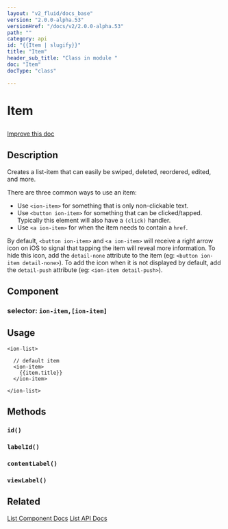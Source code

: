 ```yaml
---
layout: "v2_fluid/docs_base"
version: "2.0.0-alpha.53"
versionHref: "/docs/v2/2.0.0-alpha.53"
path: ""
category: api
id: "{{Item | slugify}}"
title: "Item"
header_sub_title: "Class in module "
doc: "Item"
docType: "class"

---
```










<h1 class="api-title">


Item






</h1>

<a class="improve-v2-docs" href='http://github.com/driftyco/ionic/edit/2.0/ionic/components/item/item.ts#L6'>
Improve this doc
</a>






<!-- description -->
<h2>Description</h2>

<p>Creates a list-item that can easily be swiped, deleted, reordered, edited, and more.</p>
<p>There are three common ways to use an item:</p>
<ul>
<li>Use <code>&lt;ion-item&gt;</code> for something that is only non-clickable text.</li>
<li>Use <code>&lt;button ion-item&gt;</code> for something that can be clicked/tapped. Typically this element will also have a <code>(click)</code> handler.</li>
<li>Use <code>&lt;a ion-item&gt;</code> for when the item needs to contain a <code>href</code>.</li>
</ul>
<p>By default, <code>&lt;button ion-item&gt;</code> and <code>&lt;a ion-item&gt;</code> will receive a right arrow icon on iOS to signal that tapping the item will reveal more information.
To hide this icon, add the <code>detail-none</code> attribute to the item (eg: <code>&lt;button ion-item detail-none&gt;</code>). To add the icon when it is not displayed by default,
add the <code>detail-push</code> attribute (eg: <code>&lt;ion-item detail-push&gt;</code>).</p>


<h2>Component</h2>
<h3>selector: <code>ion-item,[ion-item]</code></h3>
<!-- @usage tag -->

<h2>Usage</h2>

<pre><code class="lang-html">&lt;ion-list&gt;

  // default item
  &lt;ion-item&gt;
    {{item.title}}
  &lt;/ion-item&gt;

&lt;/ion-list&gt;
</code></pre>




<!-- @property tags -->


<!-- methods on the class -->

<h2>Methods</h2>

<div id="id"></div>

<h3>
<code>id()</code>
  

</h3>












<div id="labelId"></div>

<h3>
<code>labelId()</code>
  

</h3>












<div id="contentLabel"></div>

<h3>
<code>contentLabel()</code>
  

</h3>












<div id="viewLabel"></div>

<h3>
<code>viewLabel()</code>
  

</h3>










<!-- related link -->

<h2>Related</h2>

<a href='/docs/v2/components#lists'>List Component Docs</a>
<a href='../../list/List'>List API Docs</a><!-- end content block -->


<!-- end body block -->

